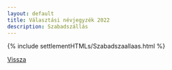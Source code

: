 ```yaml
---
layout: default
title: Választási névjegyzék 2022
description: Szabadszállás
---
```


{% include settlementHTMLs/Szabadszaallaas.html %}

[Vissza](./)